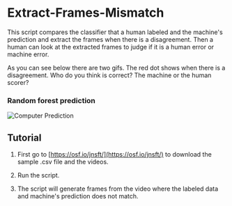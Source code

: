 # Extract-Frames-Mismatch

This script compares the classifier that a human labeled and the machine's prediction and extract the frames when there is a disagreement. Then a human can look at the extracted frames to judge if it is a human error or machine error.

As you can see below there are two gifs. The red dot shows when there is a disagreement. Who do you think is correct? The machine or the human scorer? 

### Random forest prediction
![Computer Prediction](/images/video1_computer_prediction.gif)

## Tutorial

1. First go to [https://osf.io/jnsft/](https://osf.io/jnsft/) to download the sample .csv file and the videos.

2. Run the script.

3. The script will generate frames from the video where the labeled data and machine's prediction does not match.
